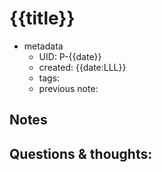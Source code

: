 # {{title}}

- metadata
	- UID: P-{{date}}
	- created: {{date:LLL}}
	- tags:
	- previous note:

## Notes

## Questions & thoughts:

